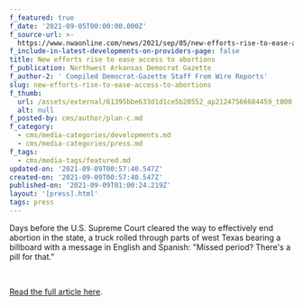 ```yaml
---
f_featured: true
f_date: '2021-09-05T00:00:00.000Z'
f_source-url: >-
  https://www.nwaonline.com/news/2021/sep/05/new-efforts-rise-to-ease-access-to-abortions/?news-national
f_include-in-latest-developments-on-providers-page: false
title: New efforts rise to ease access to abortions
f_publication: Northwest Arkansas Democrat Gazette
f_author-2: ' Compiled Democrat-Gazette Staff From Wire Reports'
slug: new-efforts-rise-to-ease-access-to-abortions
f_thumb:
  url: /assets/external/61395bbe633d1d1ce5b20552_ap21247566684459_t800.jpg
  alt: null
f_posted-by: cms/author/plan-c.md
f_category:
  - cms/media-categories/developments.md
  - cms/media-categories/press.md
f_tags:
  - cms/media-tags/featured.md
updated-on: '2021-09-09T00:57:40.547Z'
created-on: '2021-09-09T00:57:40.547Z'
published-on: '2021-09-09T01:00:24.219Z'
layout: '[press].html'
tags: press
---
```


Days before the U.S. Supreme Court cleared the way to effectively end abortion in the state, a truck rolled through parts of west Texas bearing a billboard with a message in English and Spanish: "Missed period? There's a pill for that."

‍

[Read the full article here](https://www.nwaonline.com/news/2021/sep/05/new-efforts-rise-to-ease-access-to-abortions/?news-national).
